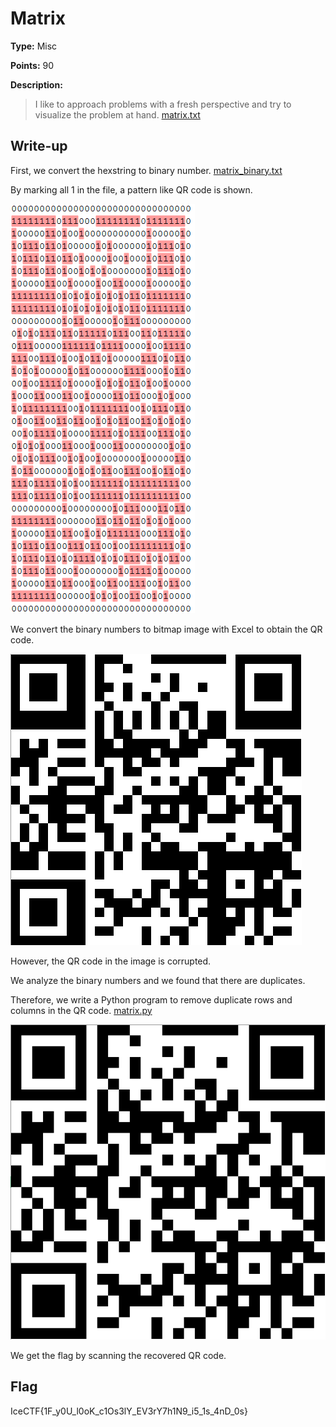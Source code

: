 # Matrix

**Type:** Misc

**Points:** 90

**Description:**

>I like to approach problems with a fresh perspective and try to visualize the problem at hand. [matrix.txt](matrix_adf1a.txt)

## Write-up

First, we convert the hexstring to binary number. [matrix_binary.txt](matrix_binary.txt)

By marking all 1 in the file, a pattern like QR code is shown.

![matrix_qrcode_1.png](matrix_qrcode_1.png)

We convert the binary numbers to bitmap image with Excel to obtain the QR code.

![matrix_qrcode_4.png](matrix_qrcode_4.png)

However, the QR code in the image is corrupted.

We analyze the binary numbers and we found that there are duplicates.

Therefore, we write a Python program to remove duplicate rows and columns in the QR code. [matrix.py](matrix.py)

![matrix_qrcode_3.png](matrix_qrcode_3.png)

We get the flag by scanning the recovered QR code.

## Flag

IceCTF{1F_y0U_l0oK_c1Os3lY_EV3rY7h1N9_i5_1s_4nD_0s}
